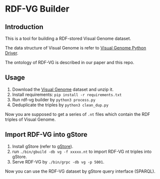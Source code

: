 # RDF-VG Builder

## Introduction

This is a tool for building a RDF-stored Visual Genome dataset.

The data structure of Visual Genome is refer to [Visual Genome Python Driver](https://github.com/ranjaykrishna/visual_genome_python_driver).

The ontology of RDF-VG is described in our paper and this repo.


## Usage

1. Download the [Visual Genome](https://visualgenome.org/) dataset and unzip it.
2. Install requirements: `pip install -r requirements.txt`
3. Run rdf-vg builder by `python3 process.py`
4. Deduplicate the triples by `python3 clean_dup.py`

Now you are supposed to get a series of `.nt` files which contain the RDF triples of Visual Genome.

## Import RDF-VG into gStore

1. Install gStore (refer to [gStore](https://github.com/pkumod/gStore)).
2. run `./bin/gbuild -db vg -f xxxxx.nt` to import RDF-VG nt triples into gStore.
3. Serve RDF-VG by `./bin/grpc -db vg -p 5001`.

Now you can use the RDF-VG dataset by gStore query interface (SPARQL).
